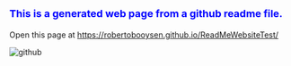 # <span style="color: blue; font-size: 18px;">This is a generated web page from a github readme file.</span>

Open this page at <https://robertobooysen.github.io/ReadMeWebsiteTest/>

![github](https://github.com/RobertoBooysen/ReadMeWebsiteTest/assets/101563323/bc86747e-94d3-46e5-b35b-c509cf39e01a)
